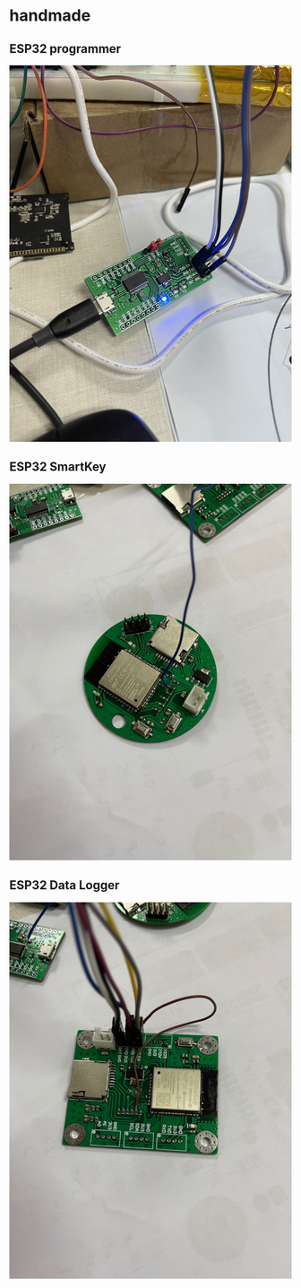 # handmade
## ESP32 programmer
<img src="img/esp32_programmer.jpeg">

## ESP32 SmartKey
<img src="img/smartkey.jpg">

## ESP32 Data Logger
<img src="img/logger.jpg">
